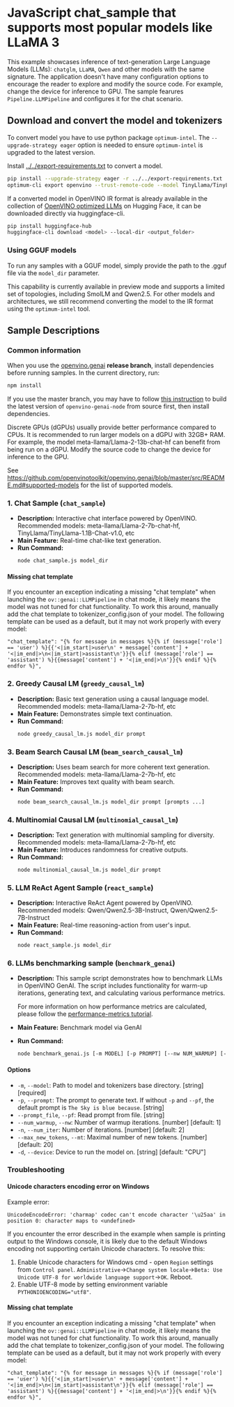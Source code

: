 # JavaScript chat_sample that supports most popular models like LLaMA 3

This example showcases inference of text-generation Large Language Models (LLMs): `chatglm`, `LLaMA`, `Qwen` and other models with the same signature. The application doesn't have many configuration options to encourage the reader to explore and modify the source code. For example, change the device for inference to GPU. The sample fearures `Pipeline.LLMPipeline` and configures it for the chat scenario.

## Download and convert the model and tokenizers

To convert model you have to use python package `optimum-intel`.
The `--upgrade-strategy eager` option is needed to ensure `optimum-intel` is upgraded to the latest version.

Install [../../export-requirements.txt](../../export-requirements.txt) to convert a model.

```sh
pip install --upgrade-strategy eager -r ../../export-requirements.txt
optimum-cli export openvino --trust-remote-code --model TinyLlama/TinyLlama-1.1B-Chat-v1.0 TinyLlama-1.1B-Chat-v1.0
```
If a converted model in OpenVINO IR format is already available in the collection of [OpenVINO optimized LLMs](https://huggingface.co/collections/OpenVINO/llm-6687aaa2abca3bbcec71a9bd) on Hugging Face, it can be downloaded directly via huggingface-cli.
```sh
pip install huggingface-hub
huggingface-cli download <model> --local-dir <output_folder>
```

### Using GGUF models

To run any samples with a GGUF model, simply provide the path to the .gguf file via the `model_dir` parameter.

This capability is currently available in preview mode and supports a limited set of topologies, including SmolLM and Qwen2.5. For other models 
and architectures, we still recommend converting the model to the IR format using the `optimum-intel` tool.

## Sample Descriptions
### Common information

When you use the [openvino.genai](https://github.com/openvinotoolkit/openvino.genai) **release branch**, install dependencies before running samples.
In the current directory, run:
```bash
npm install
```

If you use the master branch, you may have to follow 
[this instruction](../../../src/js/README.md#build-bindings) 
to build the latest version of `openvino-genai-node` from source first, then install dependencies.


Discrete GPUs (dGPUs) usually provide better performance compared to CPUs. It is recommended to run larger models on a dGPU with 32GB+ RAM. For example, the model meta-llama/Llama-2-13b-chat-hf can benefit from being run on a dGPU. Modify the source code to change the device for inference to the GPU.

See https://github.com/openvinotoolkit/openvino.genai/blob/master/src/README.md#supported-models for the list of supported models.

### 1. Chat Sample (`chat_sample`)
- **Description:**
Interactive chat interface powered by OpenVINO.
Recommended models: meta-llama/Llama-2-7b-chat-hf, TinyLlama/TinyLlama-1.1B-Chat-v1.0, etc
- **Main Feature:** Real-time chat-like text generation.
- **Run Command:**
  ```bash
  node chat_sample.js model_dir
  ```
#### Missing chat template
If you encounter an exception indicating a missing "chat template" when launching the `ov::genai::LLMPipeline` in chat mode, it likely means the model was not tuned for chat functionality. To work this around, manually add the chat template to tokenizer_config.json of your model.
The following template can be used as a default, but it may not work properly with every model:
```
"chat_template": "{% for message in messages %}{% if (message['role'] == 'user') %}{{'<|im_start|>user\n' + message['content'] + '<|im_end|>\n<|im_start|>assistant\n'}}{% elif (message['role'] == 'assistant') %}{{message['content'] + '<|im_end|>\n'}}{% endif %}{% endfor %}",
```

### 2. Greedy Causal LM (`greedy_causal_lm`)
- **Description:**
Basic text generation using a causal language model.
Recommended models: meta-llama/Llama-2-7b-hf, etc
- **Main Feature:** Demonstrates simple text continuation.
- **Run Command:**
  ```bash
  node greedy_causal_lm.js model_dir prompt
  ```

### 3. Beam Search Causal LM (`beam_search_causal_lm`)
- **Description:**
Uses beam search for more coherent text generation.
Recommended models: meta-llama/Llama-2-7b-hf, etc
- **Main Feature:** Improves text quality with beam search.
- **Run Command:**
  ```bash
  node beam_search_causal_lm.js model_dir prompt [prompts ...]
  ```

### 4. Multinomial Causal LM (`multinomial_causal_lm`)
- **Description:** Text generation with multinomial sampling for diversity.
Recommended models: meta-llama/Llama-2-7b-hf, etc
- **Main Feature:** Introduces randomness for creative outputs.
- **Run Command:**
  ```bash
  node multinomial_causal_lm.js model_dir prompt
  ```

### 5. LLM ReAct Agent Sample (`react_sample`)
- **Description:**
Interactive ReAct Agent powered by OpenVINO.
Recommended models: Qwen/Qwen2.5-3B-Instruct, Qwen/Qwen2.5-7B-Instruct
- **Main Feature:** Real-time reasoning-action from user's input.
- **Run Command:**
  ```bash
  node react_sample.js model_dir
  ```

### 6. LLMs benchmarking sample (`benchmark_genai`)
- **Description:** 
  This sample script demonstrates how to benchmark LLMs in OpenVINO GenAI. The script includes functionality for warm-up iterations, generating text, and calculating various performance metrics.

  For more information on how performance metrics are calculated, please follow the [performance-metrics tutorial](../../../src/README.md#performance-metrics).
- **Main Feature:** Benchmark model via GenAI
- **Run Command:**
  ```bash
  node benchmark_genai.js [-m MODEL] [-p PROMPT] [--nw NUM_WARMUP] [-n NUM_ITER] [--mt MAX_NEW_TOKENS] [-d DEVICE]
  ```

#### Options
- `-m`, `--model`: Path to model and tokenizers base directory. [string] [required]
- `-p`, `--prompt`: The prompt to generate text. If without `-p` and `--pf`, the default prompt is `The Sky is blue because`. [string]
- `--prompt_file`, `--pf`: Read prompt from file. [string]
- `--num_warmup`, `--nw`: Number of warmup iterations. [number] [default: 1]
- `-n`, `--num_iter`: Number of iterations. [number] [default: 2]
- `--max_new_tokens`, `--mt`: Maximal number of new tokens. [number] [default: 20]
- `-d`, `--device`: Device to run the model on. [string] [default: "CPU"]

### Troubleshooting

#### Unicode characters encoding error on Windows

Example error:
```
UnicodeEncodeError: 'charmap' codec can't encode character '\u25aa' in position 0: character maps to <undefined>
```

If you encounter the error described in the example when sample is printing output to the Windows console, it is likely due to the default Windows encoding not supporting certain Unicode characters. To resolve this:
1. Enable Unicode characters for Windows cmd - open `Region` settings from `Control panel`. `Administrative`->`Change system locale`->`Beta: Use Unicode UTF-8 for worldwide language support`->`OK`. Reboot.
2. Enable UTF-8 mode by setting environment variable `PYTHONIOENCODING="utf8"`.

#### Missing chat template

If you encounter an exception indicating a missing "chat template" when launching the `ov::genai::LLMPipeline` in chat mode, it likely means the model was not tuned for chat functionality. To work this around, manually add the chat template to tokenizer_config.json of your model.
The following template can be used as a default, but it may not work properly with every model:
```
"chat_template": "{% for message in messages %}{% if (message['role'] == 'user') %}{{'<|im_start|>user\n' + message['content'] + '<|im_end|>\n<|im_start|>assistant\n'}}{% elif (message['role'] == 'assistant') %}{{message['content'] + '<|im_end|>\n'}}{% endif %}{% endfor %}",
```
